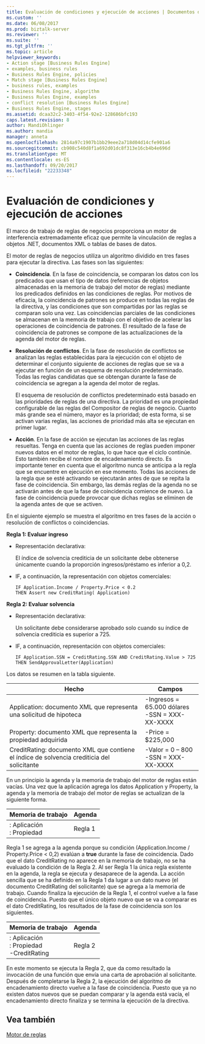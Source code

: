```yaml
---
title: Evaluación de condiciones y ejecución de acciones | Documentos de Microsoft
ms.custom: ''
ms.date: 06/08/2017
ms.prod: biztalk-server
ms.reviewer: ''
ms.suite: ''
ms.tgt_pltfrm: ''
ms.topic: article
helpviewer_keywords:
- Action stage [Business Rules Engine]
- examples, business rules
- Business Rules Engine, policies
- Match stage [Business Rules Engine]
- business rules, examples
- Business Rules Engine, algorithm
- Business Rules Engine, examples
- conflict resolution [Business Rules Engine]
- Business Rules Engine, stages
ms.assetid: dcaa32c2-3403-4f54-92e2-128686bfc193
caps.latest.revision: 8
author: MandiOhlinger
ms.author: mandia
manager: anneta
ms.openlocfilehash: 2814a97c1907b1bb29eee2a718d04d14cfe901a6
ms.sourcegitcommit: cb908c540d8f1a692d01dc8f313e16cb4b4e696d
ms.translationtype: MT
ms.contentlocale: es-ES
ms.lasthandoff: 09/20/2017
ms.locfileid: "22233348"
---
```

# <a name="condition-evaluation-and-action-execution"></a>Evaluación de condiciones y ejecución de acciones
El marco de trabajo de reglas de negocios proporciona un motor de interferencia extremadamente eficaz que permite la vinculación de reglas a objetos .NET, documentos XML o tablas de bases de datos.  
  
 El motor de reglas de negocios utiliza un algoritmo dividido en tres fases para ejecutar la directiva. Las fases son las siguientes:  
  
-   **Coincidencia**. En la fase de coincidencia, se comparan los datos con los predicados que usan el tipo de datos (referencias de objetos almacenadas en la memoria de trabajo del motor de reglas) mediante los predicados definidos en las condiciones de reglas. Por motivos de eficacia, la coincidencia de patrones se produce en todas las reglas de la directiva, y las condiciones que son compartidas por las reglas se comparan solo una vez. Las coincidencias parciales de las condiciones se almacenan en la memoria de trabajo con el objetivo de acelerar las operaciones de coincidencia de patrones. El resultado de la fase de coincidencia de patrones se compone de las actualizaciones de la agenda del motor de reglas.  
  
-   **Resolución de conflictos**. En la fase de resolución de conflictos se analizan las reglas establecidas para la ejecución con el objeto de determinar el conjunto siguiente de acciones de reglas que se va a ejecutar en función de un esquema de resolución predeterminado. Todas las reglas candidatas que se obtengan durante la fase de coincidencia se agregan a la agenda del motor de reglas.  
  
     El esquema de resolución de conflictos predeterminado está basado en las prioridades de reglas de una directiva. La prioridad es una propiedad configurable de las reglas del Compositor de reglas de negocio. Cuanto más grande sea el número, mayor es la prioridad; de esta forma, si se activan varias reglas, las acciones de prioridad más alta se ejecutan en primer lugar.  
  
-   **Acción**. En la fase de acción se ejecutan las acciones de las reglas resueltas. Tenga en cuenta que las acciones de reglas pueden imponer nuevos datos en el motor de reglas, lo que hace que el ciclo continúe. Esto también recibe el nombre de encadenamiento directo. Es importante tener en cuenta que el algoritmo nunca se anticipa a la regla que se encuentre en ejecución en ese momento. Todas las acciones de la regla que se esté activando se ejecutarán antes de que se repita la fase de coincidencia. Sin embargo, las demás reglas de la agenda no se activarán antes de que la fase de coincidencia comience de nuevo. La fase de coincidencia puede provocar que dichas reglas se eliminen de la agenda antes de que se activen.  
  
 En el siguiente ejemplo se muestra el algoritmo en tres fases de la acción o resolución de conflictos o coincidencias.  
  
 **Regla 1: Evaluar ingreso**  
  
-   Representación declarativa:  
  
     El índice de solvencia crediticia de un solicitante debe obtenerse únicamente cuando la proporción ingresos/préstamo es inferior a 0,2.  
  
-   IF, a continuación, la representación con objetos comerciales:  
  
    ```  
    IF Application.Income / Property.Price < 0.2    
    THEN Assert new CreditRating( Application)   
    ```  
  
 **Regla 2: Evaluar solvencia**  
  
-   Representación declarativa:  
  
     Un solicitante debe considerarse aprobado solo cuando su índice de solvencia crediticia es superior a 725.  
  
-   IF, a continuación, representación con objetos comerciales:  
  
    ```  
    IF Application.SSN = CreditRating.SSN AND CreditRating.Value > 725    
    THEN SendApprovalLetter(Application)    
    ```  
  
 Los datos se resumen en la tabla siguiente.  
  
|Hecho|Campos|  
|----------|------------|  
|Application: documento XML que representa una solicitud de hipoteca|-Ingresos = 65.000 dólares<br />-SSN = XXX-XX-XXXX|  
|Property: documento XML que representa la propiedad adquirida|-Price = $225,000|  
|CreditRating: documento XML que contiene el índice de solvencia crediticia del solicitante|-Valor = 0 – 800<br />-SSN = XXX-XX-XXXX|  
  
 En un principio la agenda y la memoria de trabajo del motor de reglas están vacías. Una vez que la aplicación agrega los datos Application y Property, la agenda y la memoria de trabajo del motor de reglas se actualizan de la siguiente forma.  
  
|Memoria de trabajo|Agenda|  
|--------------------|------------|  
|: Aplicación<br />: Propiedad|Regla 1|  
  
 Regla 1 se agrega a la agenda porque su condición (Application.Income / Property.Price < 0,2) evalúan a **true** durante la fase de coincidencia. Dado que el dato CreditRating no aparece en la memoria de trabajo, no se ha evaluado la condición de la Regla 2. Al ser Regla 1 la única regla existente en la agenda, la regla se ejecuta y desaparece de la agenda. La acción sencilla que se ha definido en la Regla 1 da lugar a un dato nuevo (el documento CreditRating del solicitante) que se agrega a la memoria de trabajo. Cuando finaliza la ejecución de la Regla 1, el control vuelve a la fase de coincidencia. Puesto que el único objeto nuevo que se va a comparar es el dato CreditRating, los resultados de la fase de coincidencia son los siguientes.  
  
|Memoria de trabajo|Agenda|  
|--------------------|------------|  
|: Aplicación<br />: Propiedad<br />-CreditRating|Regla 2|  
  
 En este momento se ejecuta la Regla 2, que da como resultado la invocación de una función que envía una carta de aprobación al solicitante. Después de completarse la Regla 2, la ejecución del algoritmo de encadenamiento directo vuelve a la fase de coincidencia. Puesto que ya no existen datos nuevos que se puedan comparar y la agenda está vacía, el encadenamiento directo finaliza y se termina la ejecución de la directiva.  
  
## <a name="see-also"></a>Vea también  
 [Motor de reglas](../core/rule-engine.md)